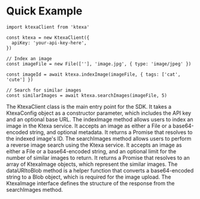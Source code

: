 # Quick Example
```
import ktexaClient from 'ktexa'

const ktexa = new KtexaClient({
  apiKey: 'your-api-key-here',
})

// Index an image
const imageFile = new File([''], 'image.jpg', { type: 'image/jpeg' })

const imageId = await ktexa.indexImage(imageFile, { tags: ['cat', 'cute'] })

// Search for similar images
const similarImages = await ktexa.searchImages(imageFile, 5)
```

The KtexaClient class is the main entry point for the SDK. It takes a KtexaConfig object as a constructor parameter, which includes the API key and an optional base URL.
The indexImage method allows users to index an image in the Ktexa service. It accepts an image as either a File or a base64-encoded string, and optional metadata. It returns a Promise that resolves to the indexed image's ID.
The searchImages method allows users to perform a reverse image search using the Ktexa service. It accepts an image as either a File or a base64-encoded string, and an optional limit for the number of similar images to return. It returns a Promise that resolves to an array of KtexaImage objects, which represent the similar images.
The dataURItoBlob method is a helper function that converts a base64-encoded string to a Blob object, which is required for the image upload.
The KtexaImage interface defines the structure of the response from the searchImages method.
